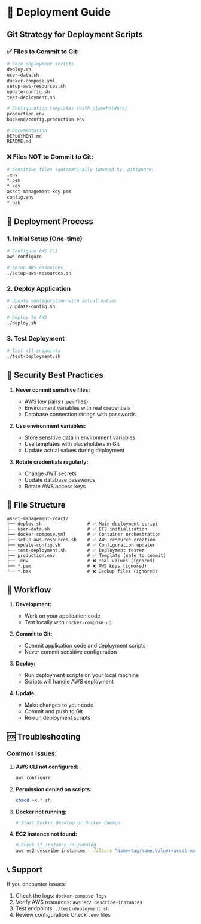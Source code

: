 # 🚀 Deployment Guide

## Git Strategy for Deployment Scripts

### ✅ **Files to Commit to Git:**

```bash
# Core deployment scripts
deploy.sh
user-data.sh
docker-compose.yml
setup-aws-resources.sh
update-config.sh
test-deployment.sh

# Configuration templates (with placeholders)
production.env
backend/config.production.env

# Documentation
DEPLOYMENT.md
README.md
```

### ❌ **Files NOT to Commit to Git:**

```bash
# Sensitive files (automatically ignored by .gitignore)
.env
*.pem
*.key
asset-management-key.pem
config.env
*.bak
```

## 🚀 **Deployment Process**

### 1. **Initial Setup (One-time)**
```bash
# Configure AWS CLI
aws configure

# Setup AWS resources
./setup-aws-resources.sh
```

### 2. **Deploy Application**
```bash
# Update configuration with actual values
./update-config.sh

# Deploy to AWS
./deploy.sh
```

### 3. **Test Deployment**
```bash
# Test all endpoints
./test-deployment.sh
```

## 🔐 **Security Best Practices**

1. **Never commit sensitive files:**
   - AWS key pairs (`.pem` files)
   - Environment variables with real credentials
   - Database connection strings with passwords

2. **Use environment variables:**
   - Store sensitive data in environment variables
   - Use templates with placeholders in Git
   - Update actual values during deployment

3. **Rotate credentials regularly:**
   - Change JWT secrets
   - Update database passwords
   - Rotate AWS access keys

## 📁 **File Structure**

```
asset-management-react/
├── deploy.sh                 # ✅ Main deployment script
├── user-data.sh              # ✅ EC2 initialization
├── docker-compose.yml        # ✅ Container orchestration
├── setup-aws-resources.sh    # ✅ AWS resource creation
├── update-config.sh          # ✅ Configuration updater
├── test-deployment.sh        # ✅ Deployment tester
├── production.env            # ✅ Template (safe to commit)
├── .env                      # ❌ Real values (ignored)
├── *.pem                     # ❌ AWS keys (ignored)
└── *.bak                     # ❌ Backup files (ignored)
```

## 🔄 **Workflow**

1. **Development:**
   - Work on your application code
   - Test locally with `docker-compose up`

2. **Commit to Git:**
   - Commit application code and deployment scripts
   - Never commit sensitive configuration

3. **Deploy:**
   - Run deployment scripts on your local machine
   - Scripts will handle AWS deployment

4. **Update:**
   - Make changes to your code
   - Commit and push to Git
   - Re-run deployment scripts

## 🆘 **Troubleshooting**

### Common Issues:

1. **AWS CLI not configured:**
   ```bash
   aws configure
   ```

2. **Permission denied on scripts:**
   ```bash
   chmod +x *.sh
   ```

3. **Docker not running:**
   ```bash
   # Start Docker Desktop or Docker daemon
   ```

4. **EC2 instance not found:**
   ```bash
   # Check if instance is running
   aws ec2 describe-instances --filters "Name=tag:Name,Values=asset-management"
   ```

## 📞 **Support**

If you encounter issues:
1. Check the logs: `docker-compose logs`
2. Verify AWS resources: `aws ec2 describe-instances`
3. Test endpoints: `./test-deployment.sh`
4. Review configuration: Check `.env` files
